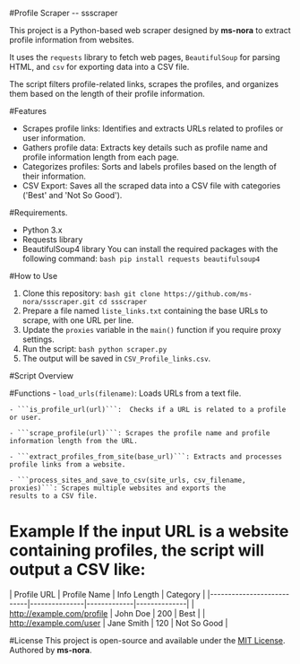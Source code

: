 #Profile Scraper -- ssscraper
 
This project is a Python-based web scraper designed by **ms-nora** to extract profile information from websites. 
 
It uses the `requests` library to fetch web pages, `BeautifulSoup` for parsing HTML, and `csv` for exporting data into a CSV file. 

The script filters profile-related links, scrapes the profiles, and organizes them based on the length of their profile information. 

#Features 
  - Scrapes profile links: Identifies and extracts URLs related to profiles or user information. 
  - Gathers profile data: Extracts key details such as profile name and profile information length from each page.
  - Categorizes profiles: Sorts and labels profiles based on the length of their information.
  - CSV Export: Saves all the scraped data into a CSV file with categories ('Best' and 'Not So Good').


#Requirements.

- Python 3.x 
- Requests library 
- BeautifulSoup4 library 
You can install the required packages with the following command: ```bash pip install requests beautifulsoup4 ```

#How to Use 

1. Clone this repository: ```bash git clone https://github.com/ms-nora/ssscraper.git cd ssscraper ```
2. Prepare a file named `liste_links.txt` containing the base URLs to scrape, with one URL per line.
3. Update the `proxies` variable in the `main()` function if you require proxy settings. 
4. Run the script: ```bash python scraper.py ``` 
5. The output will be saved in `CSV_Profile_links.csv`. 

#Script Overview 

  #Functions 
    - ```load_urls(filename)```:  Loads URLs from a text file. 
    
    - ```is_profile_url(url)```:  Checks if a URL is related to a profile or user. 
    
    - ```scrape_profile(url)```: Scrapes the profile name and profile information length from the URL.
    
    - ```extract_profiles_from_site(base_url)```: Extracts and processes profile links from a website. 
    
    - ```process_sites_and_save_to_csv(site_urls, csv_filename, proxies)```: Scrapes multiple websites and exports the 
    results to a CSV file. 
    
# Example If the input URL is a website containing profiles, the script will output a CSV like:

| Profile URL | Profile Name | Info Length | Category | |---------------------------|---------------|-------------|--------------| 
| http://example.com/profile | John Doe | 200 | Best | 
| http://example.com/user | Jane Smith | 120 | Not So Good | 


#License 
This project is open-source and available under the [MIT License](LICENSE). 
Authored by **ms-nora**.
